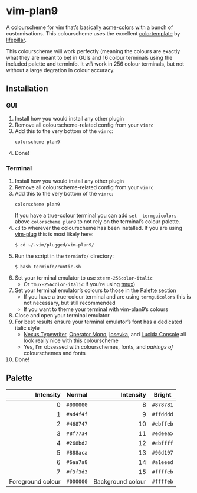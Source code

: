 # vim-plan9

A colourscheme for vim that’s basically [acme-colors][acme-colors] 
with a bunch of customisations. This colourscheme uses the 
excellent [colortemplate][colortemplate] by 
[lifepillar][lifepillar].

This colourscheme will work perfectly (meaning the colours are 
exactly what they are meant to be) in GUIs and 16 colour terminals 
using the included palette and terminfo. It *will* work in 256 
colour terminals, but not without a large degration in colour 
accuracy.

## Installation

### GUI

1. Install how you would install any other plugin
1. Remove all colourscheme-related config from your `vimrc`
1. Add this to the very bottom of the `vimrc`:
   ```
   colorscheme plan9
   ```
1. Done!

### Terminal

1. Install how you would install any other plugin
1. Remove all colourscheme-related config from your `vimrc`
1. Add this to the very bottom of the `vimrc`:
   ```
   colorscheme plan9
   ```
   If you have a true-colour terminal you can add `set 
   termguicolors` above `colorscheme plan9` to not rely on the 
   terminal’s colour palette.
1. `cd` to wherever the colourscheme has been installed. If you 
   are using [vim-plug][vim-plug] this is most likely here:
   ```
   $ cd ~/.vim/plugged/vim-plan9/
   ```
1. Run the script in the `terminfo/` directory:
   ```
   $ bash terminfo/runtic.sh
   ```
1. Set your terminal emulator to use `xterm-256color-italic`
   - Or `tmux-256color-italic` if you’re using [tmux][tmux])
1. Set your terminal emulator’s colours to those in the [Palette 
   section][palettesec]
   - If you have a true-colour terminal and are using 
     `termguicolors` this is not necessary, but still recommended
   - If you want to theme your terminal with vim-plan9’s colours
1. Close and open your terminal emulator
1. For best results ensure your terminal emulator’s font has a 
   dedicated italic style
   - [Nexus Typewriter][nexus], [Operator Mono][operator], 
     [Iosevka][iosevka], and [Lucida Console][lucida] all look 
     really nice with this colourscheme
   - Yes, I’m obsessed with colourschemes, fonts, and *pairings 
     of* colourschemes and fonts
1. Done!

## Palette

| Intensity         | Normal    | Intensity         | Bright    |
| --:               | --        | --:               | --        |
| 0                 | `#000000` | 8                 | `#878781` |
| 1                 | `#ad4f4f` | 9                 | `#ffdddd` |
| 2                 | `#468747` | 10                | `#ebffeb` |
| 3                 | `#8f7734` | 11                | `#edeea5` |
| 4                 | `#268bd2` | 12                | `#ebffff` |
| 5                 | `#888aca` | 13                | `#96d197` |
| 6                 | `#6aa7a8` | 14                | `#a1eeed` |
| 7                 | `#f3f3d3` | 15                | `#ffffeb` |
| Foreground colour | `#000000` | Background colour | `#ffffeb` |

<!-- Link references -->

[acme-colors]: https://github.com/plan9-for-vimspace/acme-colors
[colortemplate]: https://github.com/lifepillar/vim-colortemplate
[lifepillar]: https://github.com/lifepillar
[vim-plug]: https://github.com/junegunn/vim-plug
[tmux]: https://github.com/tmux/tmux/wiki
[palettesec]: https://github.com/aramisgithub/vim-plan9#palette
[nexus]: https://www.fontshop.com/families/ff-nexus-typewriter
[operator]: https://www.typography.com/fonts/operator/overview/
[iosevka]: https://be5invis.github.io/Iosevka/
[lucida]: https://lucidafonts.com/collections/monospaced


